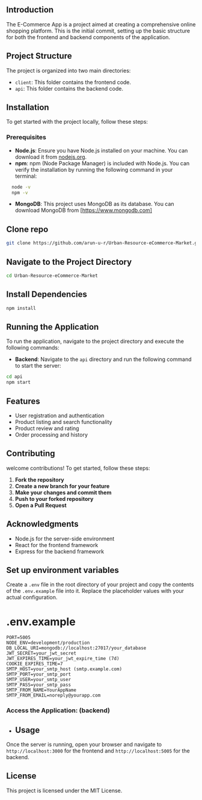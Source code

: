 ## Introduction

The E-Commerce App is a project aimed at creating a comprehensive online shopping platform. This is the initial commit, setting up the basic structure for both the frontend and backend components of the application.

## Project Structure

The project is organized into two main directories:

- `client`: This folder contains the frontend code.
- `api`: This folder contains the backend code.

## Installation

To get started with the project locally, follow these steps:

### Prerequisites

- **Node.js**: Ensure you have Node.js installed on your machine. You can download it from [nodejs.org](https://nodejs.org/).
- **npm**: npm (Node Package Manager) is included with Node.js. You can verify the installation by running the following command in your terminal:

```sh
  node -v
  npm -v
```

  - **MongoDB**: This project uses MongoDB as its database. You can download MongoDB from [https://www.mongodb.com]

## Clone repo
```sh
git clone https://github.com/arun-u-r/Urban-Resource-eCommerce-Market.git
```
## Navigate to the Project Directory

```sh
cd Urban-Resource-eCommerce-Market
```

## Install Dependencies
```sh
npm install
```

## Running the Application

To run the application, navigate to the project directory and execute the following commands:

- **Backend**: Navigate to the `api` directory and run the following command to start the server:

```sh
cd api
npm start
```


## Features

* User registration and authentication
* Product listing and search functionality
* Product review and rating
* Order processing and history


## Contributing

welcome contributions! To get started, follow these steps:

1. **Fork the repository**
2. **Create a new branch for your feature**
3. **Make your changes and commit them**
4. **Push to your forked repository**
5. **Open a Pull Request**


## Acknowledgments

+ Node.js for the server-side environment
+ React for the frontend framework
+ Express for the backend framework
  
## **Set up environment variables**
Create a `.env` file in the root directory of your project and copy the contents of the `.env.example` file into it.
Replace the placeholder values with your actual configuration.
    
# .env.example

    PORT=5005
    NODE_ENV=development/production
    DB_LOCAL_URI=mongodb://localhost:27017/your_database
    JWT_SECRET=your_jwt_secret
    JWT_EXPIRES_TIME=your_jwt_expire_time (7d)
    COOKIE_EXPIRES_TIME=7
    SMTP_HOST=your_smtp_host (smtp.example.com)
    SMTP_PORT=your_smtp_port
    SMTP_USER=your_smtp_user
    SMTP_PASS=your_smtp_pass
    SMTP_FROM_NAME=YourAppName
    SMTP_FROM_EMAIL=noreply@yourapp.com
  

### Access the Application: (backend)
- ## Usage

Once the server is running, open your browser and navigate to `http://localhost:3000` for the frontend and `http://localhost:5005` for the backend.

## License

This project is licensed under the MIT License.


